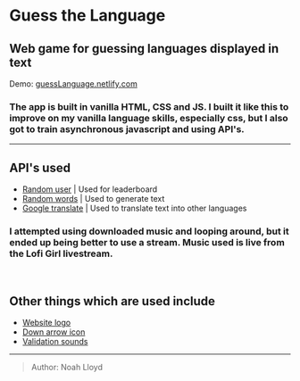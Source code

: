 # Guess the Language
## Web game for guessing languages displayed in text

Demo: [guessLanguage.netlify.com](https://guessLanguage.netlify.com)

### The app is built in vanilla HTML, CSS and JS. I built it like this to improve on my vanilla language skills, especially css, but I also got to train asynchronous javascript and using API's.
---
## API's used
- [Random user](https://api.randomuser.me "Randomuser.me") | Used for leaderboard
- [Random words](https://random-word-api.herokuapp.com/home "Random-word-api") | Used to generate text
- [Google translate](https://rapidapi.com/googlecloud/api/google-translate1/details "Google translation Api") | Used to translate text into other languages

### I attempted using downloaded music and looping around, but it ended up being better to use a stream. Music used is live from the Lofi Girl livestream.
&nbsp;
## Other things which are used include
- [Website logo](https://www.flaticon.com/)
- [Down arrow icon](https://www.svgrepo.com/svg/304563/arrow-down)
- [Validation sounds](https://freesound.org/)
---
>   Author: Noah Lloyd